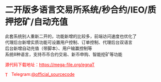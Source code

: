 # 二开版多语言交易所系统/秒合约/IEO/质押挖矿/自动充值

此套系统别人重新二开的，功能新增的比较多，前端访问速度也优化了<br>代理后台新增实质功能可设置用户控制、订单控制、代理后台双语言<br>后台新增自动充值（带脚本）、用户输赢控制等<br>系统8种语言，支持币币合约交易、新币申购、智能挖矿等功能<br>


<p style="color: red;">源代码下载地址：<a href="https://mega-file.org/egnaT" style="color: red;">https://mega-file.org/egnaT</a></p><p style="color: red;"><img src="https://cdn-icons-png.flaticon.com/512/2111/2111646.png" alt="Telegram Icon" style="width: 16px; vertical-align: middle; margin-right: 5px;">Telegram:<a href="https://t.me/official_sourcecode" style="color: red;">@official_sourcecode</a></p>
